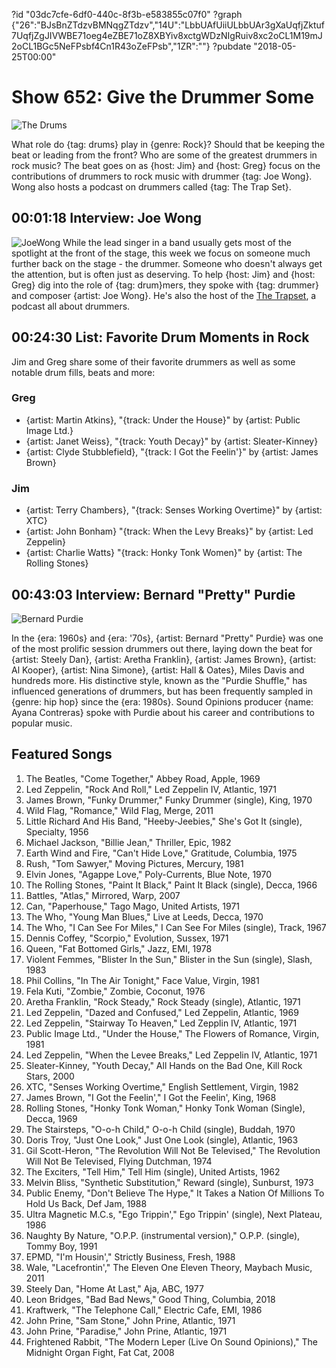 ?id "03dc7cfe-6df0-440c-8f3b-e583855c07f0"
?graph {"26":"BJsBnZTdzvBMNqgZTdzv","14U":"LbbUAfUiiULbbUAr3gXaUqfjZktuf7UqfjZgJIVWBE71oeg4eZBE71oZ8XBYiv8xctgWDzNIgRuiv8xc2oCL1M19mJ2oCL1BGc5NeFPsbf4Cn1R43oZeFPsb","1ZR":""}
?pubdate "2018-05-25T00:00"

# Show 652: Give the Drummer Some 
![The Drums](https://static.soundopinions.org/images/2018/drums_1.jpg)

What role do {tag: drums} play in {genre: Rock}? Should that be keeping the beat or leading from the front? Who are some of the greatest drummers in rock music? The beat goes on as {host: Jim} and {host: Greg} focus on the contributions of drummers to rock music with drummer {tag: Joe Wong}. Wong also hosts a podcast on drummers called {tag: The Trap Set}.

## 00:01:18 Interview: Joe Wong
![JoeWong](https://static.soundopinions.org/assets/652/260.jpeg)
While the lead singer in a band usually gets most of the spotlight at the front of the stage, this week we focus on someone much further back on the stage - the drummer. Someone who doesn't always get the attention, but is often just as deserving. To help {host: Jim} and {host: Greg} dig into the role of {tag: drum}mers, they spoke with {tag: drummer} and composer {artist: Joe Wong}. He's also the host of the [The Trapset](http://www.thetrapset.net/), a podcast all about drummers. 


## 00:24:30 List: Favorite Drum Moments in Rock

Jim and Greg share some of their favorite drummers as well as some notable drum fills, beats and more:

### Greg

- {artist: Martin Atkins}, "{track: Under the House}" by {artist: Public Image Ltd.}
- {artist: Janet Weiss}, "{track: Youth Decay}" by {artist: Sleater-Kinney}
- {artist: Clyde Stubblefield}, "{track: I Got the Feelin'}" by {artist: James Brown}

### Jim
- {artist: Terry Chambers}, "{track: Senses Working Overtime}" by {artist: XTC} 
- {artist: John Bonham} "{track: When the Levy Breaks}" by {artist: Led Zeppelin} 
- {artist: Charlie Watts} "{track: Honky Tonk Women}" by {artist: The Rolling Stones} 

## 00:43:03 Interview: Bernard "Pretty" Purdie

![Bernard Purdie](https://static.soundopinions.org/assets/652/1ZR0.jpg)

In the {era: 1960s} and {era: '70s}, {artist: Bernard "Pretty" Purdie} was one of the most prolific session drummers out there, laying down the beat for {artist: Steely Dan}, {artist: Aretha Franklin}, {artist: James Brown}, {artist: Al Kooper}, {artist: Nina Simone}, {artist: Hall & Oates}, Miles Davis and hundreds more. His distinctive style, known as the "Purdie Shuffle," has influenced generations of drummers, but has been frequently sampled in {genre: hip hop} since the {era: 1980s}. Sound Opinions producer {name: Ayana Contreras} spoke with Purdie about his career and contributions to popular music.


## Featured Songs

1. The Beatles, "Come Together," Abbey Road, Apple, 1969
1. Led Zeppelin, "Rock And Roll," Led Zeppelin IV, Atlantic, 1971
1. James Brown, "Funky Drummer," Funky Drummer (single), King, 1970
1. Wild Flag, "Romance," Wild Flag, Merge, 2011
1. Little Richard And His Band, "Heeby-Jeebies," She's Got It (single), Specialty, 1956
1. Michael Jackson, "Billie Jean," Thriller, Epic, 1982
1. Earth Wind and Fire, "Can't Hide Love," Gratitude, Columbia, 1975
1. Rush, "Tom Sawyer," Moving Pictures, Mercury, 1981
1. Elvin Jones, "Agappe Love," Poly-Currents, Blue Note, 1970
1. The Rolling Stones, "Paint It Black," Paint It Black (single), Decca, 1966
1. Battles, "Atlas," Mirrored, Warp, 2007
1. Can, "Paperhouse," Tago Mago, United Artists, 1971
1. The Who, "Young Man Blues," Live at Leeds, Decca, 1970
1. The Who, "I Can See For Miles," I Can See For Miles (single), Track, 1967
1. Dennis Coffey, "Scorpio," Evolution, Sussex, 1971
1. Queen, "Fat Bottomed Girls," Jazz, EMI, 1978
1. Violent Femmes, "Blister In the Sun," Blister in the Sun (single), Slash, 1983
1. Phil Collins, "In The Air Tonight," Face Value, Virgin, 1981
1. Fela Kuti, "Zombie," Zombie, Coconut, 1976
1. Aretha Franklin, "Rock Steady," Rock Steady (single), Atlantic, 1971
1. Led Zeppelin, "Dazed and Confused," Led Zeppelin, Atlantic, 1969
1. Led Zeppelin, "Stairway To Heaven," Led Zepplin IV, Atlantic, 1971
1. Public Image Ltd., "Under the House," The Flowers of Romance, Virgin, 1981
1. Led Zeppelin, "When the Levee Breaks," Led Zeppelin IV, Atlantic, 1971
1. Sleater-Kinney, "Youth Decay," All Hands on the Bad One, Kill Rock Stars, 2000
1. XTC, "Senses Working Overtime," English Settlement, Virgin, 1982
1. James Brown, "I Got the Feelin'," I Got the Feelin', King, 1968
1. Rolling Stones, "Honky Tonk Woman," Honky Tonk Woman (Single), Decca, 1969
1. The Stairsteps, "O-o-h Child," O-o-h Child (single), Buddah, 1970
1. Doris Troy, "Just One Look," Just One Look (single), Atlantic, 1963
1. Gil Scott-Heron, "The Revolution Will Not Be Televised," The Revolution Will Not Be Televised, Flying Dutchman, 1974
1. The Exciters, "Tell Him," Tell Him (single), United Artists, 1962
1. Melvin Bliss, "Synthetic Substitution," Reward (single), Sunburst, 1973
1. Public Enemy, "Don't Believe The Hype," It Takes a Nation Of Millions To Hold Us Back, Def Jam, 1988
1. Ultra Magnetic M.C.s, "Ego Trippin'," Ego Trippin' (single), Next Plateau, 1986
1. Naughty By Nature, "O.P.P. (instrumental version)," O.P.P. (single), Tommy Boy, 1991
1. EPMD, "I'm Housin'," Strictly Business, Fresh, 1988
1. Wale, "Lacefrontin'," The Eleven One Eleven Theory, Maybach Music, 2011
1. Steely Dan, "Home At Last," Aja, ABC, 1977
1. Leon Bridges, "Bad Bad News," Good Thing, Columbia, 2018
1. Kraftwerk, "The Telephone Call," Electric Cafe, EMI, 1986
1. John Prine, "Sam Stone," John Prine, Atlantic, 1971
1. John Prine, "Paradise," John Prine, Atlantic, 1971
1. Frightened Rabbit, "The Modern Leper (Live On Sound Opinions)," The Midnight Organ Fight, Fat Cat, 2008